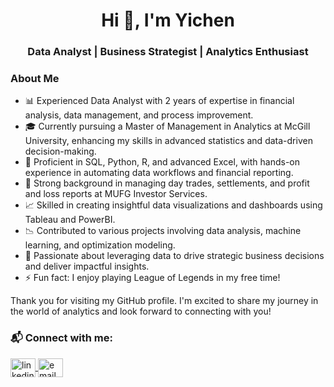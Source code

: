 <h1 align="center">Hi 👋, I'm Yichen</h1>
<h3 align="center">Data Analyst | Business Strategist | Analytics Enthusiast</h3>

<h3 align="left">About Me</h3>

- 📊 Experienced Data Analyst with 2 years of expertise in financial analysis, data management, and process improvement.
- 🎓 Currently pursuing a Master of Management in Analytics at McGill University, enhancing my skills in advanced statistics and data-driven decision-making.
- 💼 Proficient in SQL, Python, R, and advanced Excel, with hands-on experience in automating data workflows and financial reporting.
- 🌟 Strong background in managing day trades, settlements, and profit and loss reports at MUFG Investor Services.
- 📈 Skilled in creating insightful data visualizations and dashboards using Tableau and PowerBI.
- 📉 Contributed to various projects involving data analysis, machine learning, and optimization modeling.
- 🌱 Passionate about leveraging data to drive strategic business decisions and deliver impactful insights.
- ⚡ Fun fact: I enjoy playing League of Legends in my free time!

Thank you for visiting my GitHub profile. I'm excited to share my journey in the world of analytics and look forward to connecting with you!

<h3 align="left">📬 Connect with me:</h3>
<p>
  <a href="https://www.linkedin.com/in/yichenyuu/" target="blank">
    <img align="center" src="https://cdn.jsdelivr.net/npm/simple-icons@3.0.1/icons/linkedin.svg" alt="linkedin" height="30" width="40" />
  </a>
  <a href="mailto:yyc2401@outlook.com" target="blank">
    <img align="center" src="https://cdn.jsdelivr.net/npm/simple-icons@3.0.1/icons/microsoftoutlook.svg" alt="email" height="30" width="40" />
  </a>
</p>

